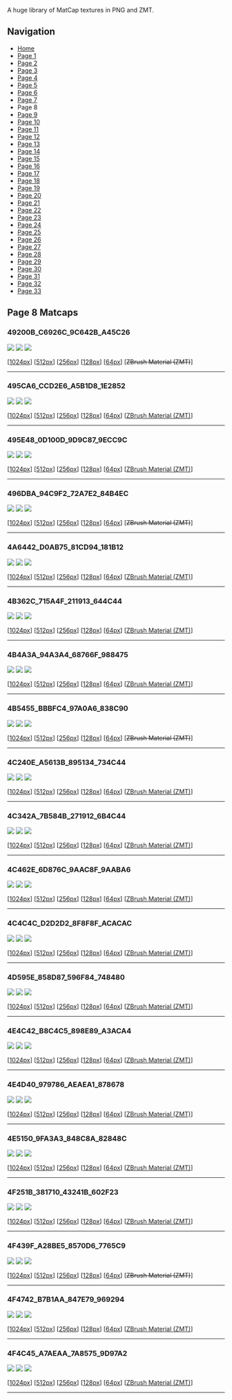 A huge library of MatCap textures in PNG and ZMT.


## Navigation
* [Home](/)
* [Page 1](PAGE-1.md)
* [Page 2](PAGE-2.md)
* [Page 3](PAGE-3.md)
* [Page 4](PAGE-4.md)
* [Page 5](PAGE-5.md)
* [Page 6](PAGE-6.md)
* [Page 7](PAGE-7.md)
* Page 8
* [Page 9](PAGE-9.md)
* [Page 10](PAGE-10.md)
* [Page 11](PAGE-11.md)
* [Page 12](PAGE-12.md)
* [Page 13](PAGE-13.md)
* [Page 14](PAGE-14.md)
* [Page 15](PAGE-15.md)
* [Page 16](PAGE-16.md)
* [Page 17](PAGE-17.md)
* [Page 18](PAGE-18.md)
* [Page 19](PAGE-19.md)
* [Page 20](PAGE-20.md)
* [Page 21](PAGE-21.md)
* [Page 22](PAGE-22.md)
* [Page 23](PAGE-23.md)
* [Page 24](PAGE-24.md)
* [Page 25](PAGE-25.md)
* [Page 26](PAGE-26.md)
* [Page 27](PAGE-27.md)
* [Page 28](PAGE-28.md)
* [Page 29](PAGE-29.md)
* [Page 30](PAGE-30.md)
* [Page 31](PAGE-31.md)
* [Page 32](PAGE-32.md)
* [Page 33](PAGE-33.md)
## Page 8 Matcaps
### 49200B_C6926C_9C642B_A45C26
![](preview/49200B_C6926C_9C642B_A45C26-preview.png)
![](thumbnail/49200B_C6926C_9C642B_A45C26.jpg)
![](palette/49200B_C6926C_9C642B_A45C26-palette.png)

[[1024px](https://github.com/nidorx/matcaps/raw/master/1024/49200B_C6926C_9C642B_A45C26.png)]
[[512px](https://github.com/nidorx/matcaps/raw/master/512/49200B_C6926C_9C642B_A45C26-512px.png)]
[[256px](https://github.com/nidorx/matcaps/raw/master/256/49200B_C6926C_9C642B_A45C26-256px.png)]
[[128px](https://github.com/nidorx/matcaps/raw/master/128/49200B_C6926C_9C642B_A45C26-128px.png)]
[[64px](https://github.com/nidorx/matcaps/raw/master/64/49200B_C6926C_9C642B_A45C26-64px.png)]
[~~ZBrush Material (ZMT)~~]

---
### 495CA6_CCD2E6_A5B1D8_1E2852
![](preview/495CA6_CCD2E6_A5B1D8_1E2852-preview.png)
![](thumbnail/495CA6_CCD2E6_A5B1D8_1E2852.jpg)
![](palette/495CA6_CCD2E6_A5B1D8_1E2852-palette.png)

[[1024px](https://github.com/nidorx/matcaps/raw/master/1024/495CA6_CCD2E6_A5B1D8_1E2852.png)]
[[512px](https://github.com/nidorx/matcaps/raw/master/512/495CA6_CCD2E6_A5B1D8_1E2852-512px.png)]
[[256px](https://github.com/nidorx/matcaps/raw/master/256/495CA6_CCD2E6_A5B1D8_1E2852-256px.png)]
[[128px](https://github.com/nidorx/matcaps/raw/master/128/495CA6_CCD2E6_A5B1D8_1E2852-128px.png)]
[[64px](https://github.com/nidorx/matcaps/raw/master/64/495CA6_CCD2E6_A5B1D8_1E2852-64px.png)]
[[ZBrush Material (ZMT)](https://github.com/nidorx/matcaps/raw/master/zmt/495CA6_CCD2E6_A5B1D8_1E2852.zmt)]

---
### 495E48_0D100D_9D9C87_9ECC9C
![](preview/495E48_0D100D_9D9C87_9ECC9C-preview.png)
![](thumbnail/495E48_0D100D_9D9C87_9ECC9C.jpg)
![](palette/495E48_0D100D_9D9C87_9ECC9C-palette.png)

[[1024px](https://github.com/nidorx/matcaps/raw/master/1024/495E48_0D100D_9D9C87_9ECC9C.png)]
[[512px](https://github.com/nidorx/matcaps/raw/master/512/495E48_0D100D_9D9C87_9ECC9C-512px.png)]
[[256px](https://github.com/nidorx/matcaps/raw/master/256/495E48_0D100D_9D9C87_9ECC9C-256px.png)]
[[128px](https://github.com/nidorx/matcaps/raw/master/128/495E48_0D100D_9D9C87_9ECC9C-128px.png)]
[[64px](https://github.com/nidorx/matcaps/raw/master/64/495E48_0D100D_9D9C87_9ECC9C-64px.png)]
[[ZBrush Material (ZMT)](https://github.com/nidorx/matcaps/raw/master/zmt/495E48_0D100D_9D9C87_9ECC9C.zmt)]

---
### 496DBA_94C9F2_72A7E2_84B4EC
![](preview/496DBA_94C9F2_72A7E2_84B4EC-preview.png)
![](thumbnail/496DBA_94C9F2_72A7E2_84B4EC.jpg)
![](palette/496DBA_94C9F2_72A7E2_84B4EC-palette.png)

[[1024px](https://github.com/nidorx/matcaps/raw/master/1024/496DBA_94C9F2_72A7E2_84B4EC.png)]
[[512px](https://github.com/nidorx/matcaps/raw/master/512/496DBA_94C9F2_72A7E2_84B4EC-512px.png)]
[[256px](https://github.com/nidorx/matcaps/raw/master/256/496DBA_94C9F2_72A7E2_84B4EC-256px.png)]
[[128px](https://github.com/nidorx/matcaps/raw/master/128/496DBA_94C9F2_72A7E2_84B4EC-128px.png)]
[[64px](https://github.com/nidorx/matcaps/raw/master/64/496DBA_94C9F2_72A7E2_84B4EC-64px.png)]
[~~ZBrush Material (ZMT)~~]

---
### 4A6442_D0AB75_81CD94_181B12
![](preview/4A6442_D0AB75_81CD94_181B12-preview.png)
![](thumbnail/4A6442_D0AB75_81CD94_181B12.jpg)
![](palette/4A6442_D0AB75_81CD94_181B12-palette.png)

[[1024px](https://github.com/nidorx/matcaps/raw/master/1024/4A6442_D0AB75_81CD94_181B12.png)]
[[512px](https://github.com/nidorx/matcaps/raw/master/512/4A6442_D0AB75_81CD94_181B12-512px.png)]
[[256px](https://github.com/nidorx/matcaps/raw/master/256/4A6442_D0AB75_81CD94_181B12-256px.png)]
[[128px](https://github.com/nidorx/matcaps/raw/master/128/4A6442_D0AB75_81CD94_181B12-128px.png)]
[[64px](https://github.com/nidorx/matcaps/raw/master/64/4A6442_D0AB75_81CD94_181B12-64px.png)]
[[ZBrush Material (ZMT)](https://github.com/nidorx/matcaps/raw/master/zmt/4A6442_D0AB75_81CD94_181B12.zmt)]

---
### 4B362C_715A4F_211913_644C44
![](preview/4B362C_715A4F_211913_644C44-preview.png)
![](thumbnail/4B362C_715A4F_211913_644C44.jpg)
![](palette/4B362C_715A4F_211913_644C44-palette.png)

[[1024px](https://github.com/nidorx/matcaps/raw/master/1024/4B362C_715A4F_211913_644C44.png)]
[[512px](https://github.com/nidorx/matcaps/raw/master/512/4B362C_715A4F_211913_644C44-512px.png)]
[[256px](https://github.com/nidorx/matcaps/raw/master/256/4B362C_715A4F_211913_644C44-256px.png)]
[[128px](https://github.com/nidorx/matcaps/raw/master/128/4B362C_715A4F_211913_644C44-128px.png)]
[[64px](https://github.com/nidorx/matcaps/raw/master/64/4B362C_715A4F_211913_644C44-64px.png)]
[[ZBrush Material (ZMT)](https://github.com/nidorx/matcaps/raw/master/zmt/4B362C_715A4F_211913_644C44.zmt)]

---
### 4B4A3A_94A3A4_68766F_988475
![](preview/4B4A3A_94A3A4_68766F_988475-preview.png)
![](thumbnail/4B4A3A_94A3A4_68766F_988475.jpg)
![](palette/4B4A3A_94A3A4_68766F_988475-palette.png)

[[1024px](https://github.com/nidorx/matcaps/raw/master/1024/4B4A3A_94A3A4_68766F_988475.png)]
[[512px](https://github.com/nidorx/matcaps/raw/master/512/4B4A3A_94A3A4_68766F_988475-512px.png)]
[[256px](https://github.com/nidorx/matcaps/raw/master/256/4B4A3A_94A3A4_68766F_988475-256px.png)]
[[128px](https://github.com/nidorx/matcaps/raw/master/128/4B4A3A_94A3A4_68766F_988475-128px.png)]
[[64px](https://github.com/nidorx/matcaps/raw/master/64/4B4A3A_94A3A4_68766F_988475-64px.png)]
[[ZBrush Material (ZMT)](https://github.com/nidorx/matcaps/raw/master/zmt/4B4A3A_94A3A4_68766F_988475.zmt)]

---
### 4B5455_BBBFC4_97A0A6_838C90
![](preview/4B5455_BBBFC4_97A0A6_838C90-preview.png)
![](thumbnail/4B5455_BBBFC4_97A0A6_838C90.jpg)
![](palette/4B5455_BBBFC4_97A0A6_838C90-palette.png)

[[1024px](https://github.com/nidorx/matcaps/raw/master/1024/4B5455_BBBFC4_97A0A6_838C90.png)]
[[512px](https://github.com/nidorx/matcaps/raw/master/512/4B5455_BBBFC4_97A0A6_838C90-512px.png)]
[[256px](https://github.com/nidorx/matcaps/raw/master/256/4B5455_BBBFC4_97A0A6_838C90-256px.png)]
[[128px](https://github.com/nidorx/matcaps/raw/master/128/4B5455_BBBFC4_97A0A6_838C90-128px.png)]
[[64px](https://github.com/nidorx/matcaps/raw/master/64/4B5455_BBBFC4_97A0A6_838C90-64px.png)]
[~~ZBrush Material (ZMT)~~]

---
### 4C240E_A5613B_895134_734C44
![](preview/4C240E_A5613B_895134_734C44-preview.png)
![](thumbnail/4C240E_A5613B_895134_734C44.jpg)
![](palette/4C240E_A5613B_895134_734C44-palette.png)

[[1024px](https://github.com/nidorx/matcaps/raw/master/1024/4C240E_A5613B_895134_734C44.png)]
[[512px](https://github.com/nidorx/matcaps/raw/master/512/4C240E_A5613B_895134_734C44-512px.png)]
[[256px](https://github.com/nidorx/matcaps/raw/master/256/4C240E_A5613B_895134_734C44-256px.png)]
[[128px](https://github.com/nidorx/matcaps/raw/master/128/4C240E_A5613B_895134_734C44-128px.png)]
[[64px](https://github.com/nidorx/matcaps/raw/master/64/4C240E_A5613B_895134_734C44-64px.png)]
[[ZBrush Material (ZMT)](https://github.com/nidorx/matcaps/raw/master/zmt/4C240E_A5613B_895134_734C44.zmt)]

---
### 4C342A_7B584B_271912_6B4C44
![](preview/4C342A_7B584B_271912_6B4C44-preview.png)
![](thumbnail/4C342A_7B584B_271912_6B4C44.jpg)
![](palette/4C342A_7B584B_271912_6B4C44-palette.png)

[[1024px](https://github.com/nidorx/matcaps/raw/master/1024/4C342A_7B584B_271912_6B4C44.png)]
[[512px](https://github.com/nidorx/matcaps/raw/master/512/4C342A_7B584B_271912_6B4C44-512px.png)]
[[256px](https://github.com/nidorx/matcaps/raw/master/256/4C342A_7B584B_271912_6B4C44-256px.png)]
[[128px](https://github.com/nidorx/matcaps/raw/master/128/4C342A_7B584B_271912_6B4C44-128px.png)]
[[64px](https://github.com/nidorx/matcaps/raw/master/64/4C342A_7B584B_271912_6B4C44-64px.png)]
[[ZBrush Material (ZMT)](https://github.com/nidorx/matcaps/raw/master/zmt/4C342A_7B584B_271912_6B4C44.zmt)]

---
### 4C462E_6D876C_9AAC8F_9AABA6
![](preview/4C462E_6D876C_9AAC8F_9AABA6-preview.png)
![](thumbnail/4C462E_6D876C_9AAC8F_9AABA6.jpg)
![](palette/4C462E_6D876C_9AAC8F_9AABA6-palette.png)

[[1024px](https://github.com/nidorx/matcaps/raw/master/1024/4C462E_6D876C_9AAC8F_9AABA6.png)]
[[512px](https://github.com/nidorx/matcaps/raw/master/512/4C462E_6D876C_9AAC8F_9AABA6-512px.png)]
[[256px](https://github.com/nidorx/matcaps/raw/master/256/4C462E_6D876C_9AAC8F_9AABA6-256px.png)]
[[128px](https://github.com/nidorx/matcaps/raw/master/128/4C462E_6D876C_9AAC8F_9AABA6-128px.png)]
[[64px](https://github.com/nidorx/matcaps/raw/master/64/4C462E_6D876C_9AAC8F_9AABA6-64px.png)]
[[ZBrush Material (ZMT)](https://github.com/nidorx/matcaps/raw/master/zmt/4C462E_6D876C_9AAC8F_9AABA6.zmt)]

---
### 4C4C4C_D2D2D2_8F8F8F_ACACAC
![](preview/4C4C4C_D2D2D2_8F8F8F_ACACAC-preview.png)
![](thumbnail/4C4C4C_D2D2D2_8F8F8F_ACACAC.jpg)
![](palette/4C4C4C_D2D2D2_8F8F8F_ACACAC-palette.png)

[[1024px](https://github.com/nidorx/matcaps/raw/master/1024/4C4C4C_D2D2D2_8F8F8F_ACACAC.png)]
[[512px](https://github.com/nidorx/matcaps/raw/master/512/4C4C4C_D2D2D2_8F8F8F_ACACAC-512px.png)]
[[256px](https://github.com/nidorx/matcaps/raw/master/256/4C4C4C_D2D2D2_8F8F8F_ACACAC-256px.png)]
[[128px](https://github.com/nidorx/matcaps/raw/master/128/4C4C4C_D2D2D2_8F8F8F_ACACAC-128px.png)]
[[64px](https://github.com/nidorx/matcaps/raw/master/64/4C4C4C_D2D2D2_8F8F8F_ACACAC-64px.png)]
[[ZBrush Material (ZMT)](https://github.com/nidorx/matcaps/raw/master/zmt/4C4C4C_D2D2D2_8F8F8F_ACACAC.zmt)]

---
### 4D595E_858D87_596F84_748480
![](preview/4D595E_858D87_596F84_748480-preview.png)
![](thumbnail/4D595E_858D87_596F84_748480.jpg)
![](palette/4D595E_858D87_596F84_748480-palette.png)

[[1024px](https://github.com/nidorx/matcaps/raw/master/1024/4D595E_858D87_596F84_748480.png)]
[[512px](https://github.com/nidorx/matcaps/raw/master/512/4D595E_858D87_596F84_748480-512px.png)]
[[256px](https://github.com/nidorx/matcaps/raw/master/256/4D595E_858D87_596F84_748480-256px.png)]
[[128px](https://github.com/nidorx/matcaps/raw/master/128/4D595E_858D87_596F84_748480-128px.png)]
[[64px](https://github.com/nidorx/matcaps/raw/master/64/4D595E_858D87_596F84_748480-64px.png)]
[[ZBrush Material (ZMT)](https://github.com/nidorx/matcaps/raw/master/zmt/4D595E_858D87_596F84_748480.zmt)]

---
### 4E4C42_B8C4C5_898E89_A3ACA4
![](preview/4E4C42_B8C4C5_898E89_A3ACA4-preview.png)
![](thumbnail/4E4C42_B8C4C5_898E89_A3ACA4.jpg)
![](palette/4E4C42_B8C4C5_898E89_A3ACA4-palette.png)

[[1024px](https://github.com/nidorx/matcaps/raw/master/1024/4E4C42_B8C4C5_898E89_A3ACA4.png)]
[[512px](https://github.com/nidorx/matcaps/raw/master/512/4E4C42_B8C4C5_898E89_A3ACA4-512px.png)]
[[256px](https://github.com/nidorx/matcaps/raw/master/256/4E4C42_B8C4C5_898E89_A3ACA4-256px.png)]
[[128px](https://github.com/nidorx/matcaps/raw/master/128/4E4C42_B8C4C5_898E89_A3ACA4-128px.png)]
[[64px](https://github.com/nidorx/matcaps/raw/master/64/4E4C42_B8C4C5_898E89_A3ACA4-64px.png)]
[[ZBrush Material (ZMT)](https://github.com/nidorx/matcaps/raw/master/zmt/4E4C42_B8C4C5_898E89_A3ACA4.zmt)]

---
### 4E4D40_979786_AEAEA1_878678
![](preview/4E4D40_979786_AEAEA1_878678-preview.png)
![](thumbnail/4E4D40_979786_AEAEA1_878678.jpg)
![](palette/4E4D40_979786_AEAEA1_878678-palette.png)

[[1024px](https://github.com/nidorx/matcaps/raw/master/1024/4E4D40_979786_AEAEA1_878678.png)]
[[512px](https://github.com/nidorx/matcaps/raw/master/512/4E4D40_979786_AEAEA1_878678-512px.png)]
[[256px](https://github.com/nidorx/matcaps/raw/master/256/4E4D40_979786_AEAEA1_878678-256px.png)]
[[128px](https://github.com/nidorx/matcaps/raw/master/128/4E4D40_979786_AEAEA1_878678-128px.png)]
[[64px](https://github.com/nidorx/matcaps/raw/master/64/4E4D40_979786_AEAEA1_878678-64px.png)]
[[ZBrush Material (ZMT)](https://github.com/nidorx/matcaps/raw/master/zmt/4E4D40_979786_AEAEA1_878678.zmt)]

---
### 4E5150_9FA3A3_848C8A_82848C
![](preview/4E5150_9FA3A3_848C8A_82848C-preview.png)
![](thumbnail/4E5150_9FA3A3_848C8A_82848C.jpg)
![](palette/4E5150_9FA3A3_848C8A_82848C-palette.png)

[[1024px](https://github.com/nidorx/matcaps/raw/master/1024/4E5150_9FA3A3_848C8A_82848C.png)]
[[512px](https://github.com/nidorx/matcaps/raw/master/512/4E5150_9FA3A3_848C8A_82848C-512px.png)]
[[256px](https://github.com/nidorx/matcaps/raw/master/256/4E5150_9FA3A3_848C8A_82848C-256px.png)]
[[128px](https://github.com/nidorx/matcaps/raw/master/128/4E5150_9FA3A3_848C8A_82848C-128px.png)]
[[64px](https://github.com/nidorx/matcaps/raw/master/64/4E5150_9FA3A3_848C8A_82848C-64px.png)]
[[ZBrush Material (ZMT)](https://github.com/nidorx/matcaps/raw/master/zmt/4E5150_9FA3A3_848C8A_82848C.zmt)]

---
### 4F251B_381710_43241B_602F23
![](preview/4F251B_381710_43241B_602F23-preview.png)
![](thumbnail/4F251B_381710_43241B_602F23.jpg)
![](palette/4F251B_381710_43241B_602F23-palette.png)

[[1024px](https://github.com/nidorx/matcaps/raw/master/1024/4F251B_381710_43241B_602F23.png)]
[[512px](https://github.com/nidorx/matcaps/raw/master/512/4F251B_381710_43241B_602F23-512px.png)]
[[256px](https://github.com/nidorx/matcaps/raw/master/256/4F251B_381710_43241B_602F23-256px.png)]
[[128px](https://github.com/nidorx/matcaps/raw/master/128/4F251B_381710_43241B_602F23-128px.png)]
[[64px](https://github.com/nidorx/matcaps/raw/master/64/4F251B_381710_43241B_602F23-64px.png)]
[[ZBrush Material (ZMT)](https://github.com/nidorx/matcaps/raw/master/zmt/4F251B_381710_43241B_602F23.zmt)]

---
### 4F439F_A28BE5_8570D6_7765C9
![](preview/4F439F_A28BE5_8570D6_7765C9-preview.png)
![](thumbnail/4F439F_A28BE5_8570D6_7765C9.jpg)
![](palette/4F439F_A28BE5_8570D6_7765C9-palette.png)

[[1024px](https://github.com/nidorx/matcaps/raw/master/1024/4F439F_A28BE5_8570D6_7765C9.png)]
[[512px](https://github.com/nidorx/matcaps/raw/master/512/4F439F_A28BE5_8570D6_7765C9-512px.png)]
[[256px](https://github.com/nidorx/matcaps/raw/master/256/4F439F_A28BE5_8570D6_7765C9-256px.png)]
[[128px](https://github.com/nidorx/matcaps/raw/master/128/4F439F_A28BE5_8570D6_7765C9-128px.png)]
[[64px](https://github.com/nidorx/matcaps/raw/master/64/4F439F_A28BE5_8570D6_7765C9-64px.png)]
[~~ZBrush Material (ZMT)~~]

---
### 4F4742_B7B1AA_847E79_969294
![](preview/4F4742_B7B1AA_847E79_969294-preview.png)
![](thumbnail/4F4742_B7B1AA_847E79_969294.jpg)
![](palette/4F4742_B7B1AA_847E79_969294-palette.png)

[[1024px](https://github.com/nidorx/matcaps/raw/master/1024/4F4742_B7B1AA_847E79_969294.png)]
[[512px](https://github.com/nidorx/matcaps/raw/master/512/4F4742_B7B1AA_847E79_969294-512px.png)]
[[256px](https://github.com/nidorx/matcaps/raw/master/256/4F4742_B7B1AA_847E79_969294-256px.png)]
[[128px](https://github.com/nidorx/matcaps/raw/master/128/4F4742_B7B1AA_847E79_969294-128px.png)]
[[64px](https://github.com/nidorx/matcaps/raw/master/64/4F4742_B7B1AA_847E79_969294-64px.png)]
[[ZBrush Material (ZMT)](https://github.com/nidorx/matcaps/raw/master/zmt/4F4742_B7B1AA_847E79_969294.zmt)]

---
### 4F4C45_A7AEAA_7A8575_9D97A2
![](preview/4F4C45_A7AEAA_7A8575_9D97A2-preview.png)
![](thumbnail/4F4C45_A7AEAA_7A8575_9D97A2.jpg)
![](palette/4F4C45_A7AEAA_7A8575_9D97A2-palette.png)

[[1024px](https://github.com/nidorx/matcaps/raw/master/1024/4F4C45_A7AEAA_7A8575_9D97A2.png)]
[[512px](https://github.com/nidorx/matcaps/raw/master/512/4F4C45_A7AEAA_7A8575_9D97A2-512px.png)]
[[256px](https://github.com/nidorx/matcaps/raw/master/256/4F4C45_A7AEAA_7A8575_9D97A2-256px.png)]
[[128px](https://github.com/nidorx/matcaps/raw/master/128/4F4C45_A7AEAA_7A8575_9D97A2-128px.png)]
[[64px](https://github.com/nidorx/matcaps/raw/master/64/4F4C45_A7AEAA_7A8575_9D97A2-64px.png)]
[[ZBrush Material (ZMT)](https://github.com/nidorx/matcaps/raw/master/zmt/4F4C45_A7AEAA_7A8575_9D97A2.zmt)]

---